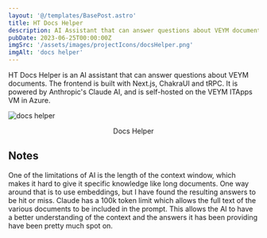 ```yaml
---
layout: '@/templates/BasePost.astro'
title: HT Docs Helper
description: AI Assistant that can answer questions about VEYM documents
pubDate: 2023-06-25T00:00:00Z
imgSrc: '/assets/images/projectIcons/docsHelper.png'
imgAlt: 'docs helper'
---
```



HT Docs Helper is an AI assistant that can answer questions about VEYM documents. The frontend is built with Next.js, ChakraUI and tRPC.  It is powered by Anthropic's Claude AI, and is self-hosted on the VEYM ITApps VM in Azure.


![docs helper](/assets/images/projects/screenshot-docshelper1.png 'Docs Helper')
<figcaption align="center">Docs Helper</figcaption>

## Notes

One of the limitations of AI is the length of the context window, which makes it hard to give it specific knowledge like long documents. One way around that is to use embeddings, but I have found the resulting answers to be hit or miss. Claude has a 100k token limit which allows the full text of the various documents to be included in the prompt. This allows the AI to have a better understanding of the context and the answers it has been providing have been pretty much spot on. 